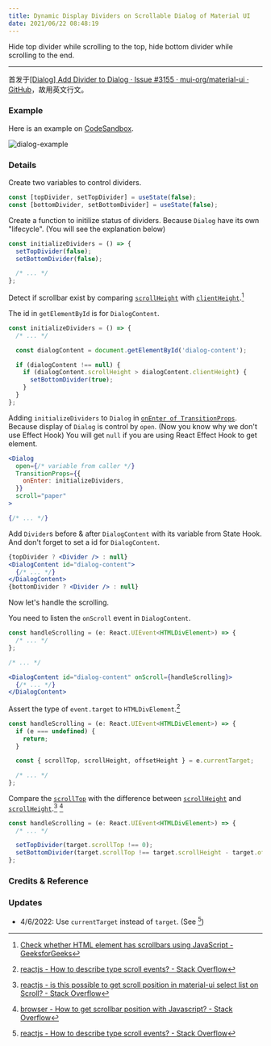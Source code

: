 ```yaml
---
title: Dynamic Display Dividers on Scrollable Dialog of Material UI
date: 2021/06/22 08:48:19
---
```


Hide top divider while scrolling to the top, hide bottom divider while scrolling to the end.
<!--more-->
----

首发于[[Dialog] Add Divider to Dialog · Issue #3155 · mui-org/material-ui · GitHub](https://github.com/mui-org/material-ui/issues/3155#issuecomment-863226215)，故用英文行文。

### Example

Here is an example on [CodeSandbox](https://codesandbox.io/s/dialog-with-dynamic-dividers-j1ucw).

![dialog-example](https://user-images.githubusercontent.com/12007025/122402749-5c05a680-cfb0-11eb-8f16-1cfb910c44ed.gif)

### Details

Create two variables to control dividers.

```jsx
const [topDivider, setTopDivider] = useState(false);
const [bottomDivider, setBottomDivider] = useState(false);
```

Create a function to initilize status of dividers. Because `Dialog` have its own "lifecycle". (You will see the explanation below)

```jsx
const initializeDividers = () => {
  setTopDivider(false);
  setBottomDivider(false);

  /* ... */
};
```

Detect if scrollbar exist by comparing [`scrollHeight`](https://developer.mozilla.org/zh-CN/docs/Web/API/Element/scrollHeight) with [`clientHeight`](https://developer.mozilla.org/en-US/docs/Web/API/Element/clientHeight).[^1]

The id in `getElementById` is for `DialogContent`.

```jsx
const initializeDividers = () => {
  /* ... */

  const dialogContent = document.getElementById('dialog-content');

  if (dialogContent !== null) {
    if (dialogContent.scrollHeight > dialogContent.clientHeight) {
      setBottomDivider(true);
    }
  }
};
```

Adding `initializeDividers` to `Dialog` in [`onEnter of TransitionProps`](https://mui.com/guides/migration-v4/#dialog). Because display of `Dialog` is control by `open`. (Now you know why we don't use Effect Hook) You will get `null` if you are using React Effect Hook to get element.

```jsx
<Dialog
  open={/* variable from caller */}
  TransitionProps={{
    onEnter: initializeDividers,
  }}
  scroll="paper"
>

{/* ... */}
```

Add `Divider`s before & after `DialogContent` with its variable from State Hook. And don't forget to set a id for `DialogContent`.

```jsx
{topDivider ? <Divider /> : null}
<DialogContent id="dialog-content">
  {/* ... */}
</DialogContent>
{bottomDivider ? <Divider /> : null}
```

Now let's handle the scrolling.

You need to listen the `onScroll` event in `DialogContent`.

```jsx
const handleScrolling = (e: React.UIEvent<HTMLDivElement>) => {
  /* ... */
};

/* ... */

<DialogContent id="dialog-content" onScroll={handleScrolling}>
  {/* ... */}
</DialogContent>
```

Assert the type of `event.target` to `HTMLDivElement`.[^2]

```jsx
const handleScrolling = (e: React.UIEvent<HTMLDivElement>) => {
  if (e === undefined) {
    return;
  }

  const { scrollTop, scrollHeight, offsetHeight } = e.currentTarget;

  /* ... */
};
```

Compare the [`scrollTop`](https://developer.mozilla.org/zh-CN/docs/Web/API/Element/scrollTop) with the difference between [`scrollHeight`](https://developer.mozilla.org/zh-CN/docs/Web/API/Element/scrollHeight) and [`scrollHeight`](https://developer.mozilla.org/zh-CN/docs/Web/API/Element/scrollHeight).[^3] [^4]

```jsx
const handleScrolling = (e: React.UIEvent<HTMLDivElement>) => {
  /* ... */

  setTopDivider(target.scrollTop !== 0);
  setBottomDivider(target.scrollTop !== target.scrollHeight - target.offsetHeight);
};
```

### Credits & Reference

[^1]: [Check whether HTML element has scrollbars using JavaScript - GeeksforGeeks](https://www.geeksforgeeks.org/check-whether-html-element-has-scrollbars-using-javascript/)
[^2]: [reactjs - How to describe type scroll events? - Stack Overflow](https://stackoverflow.com/a/56736905)
[^3]: [reactjs - is this possible to get scroll position in material-ui select list on Scroll? - Stack Overflow](https://stackoverflow.com/a/55262502)
[^4]: [browser - How to get scrollbar position with Javascript? - Stack Overflow](https://stackoverflow.com/a/2481370)

### Updates
- 4/6/2022: Use `currentTarget` instead of `target`. (See [^2])
